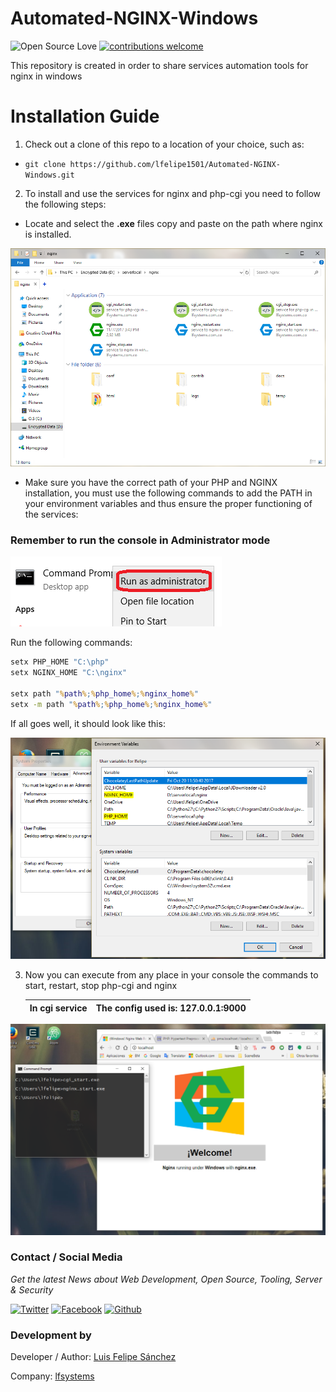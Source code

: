 # Automated-NGINX-Windows

![Open Source Love](https://badges.frapsoft.com/os/v1/open-source.svg?v=103)
[![contributions welcome](https://img.shields.io/badge/contributions-welcome-brightgreen.svg?style=flat)](https://github.com/lfelipe1501/Automated-NGINX-Windows/issues)

This repository is created in order to share services automation tools for nginx in windows

# Installation Guide

1. Check out a clone of this repo to a location of your choice, such as:

- `git clone https://github.com/lfelipe1501/Automated-NGINX-Windows.git`

2. To install and use the services for nginx and php-cgi you need to follow the following steps:


- Locate and select the **.exe** files copy and paste on the path where nginx is installed.

![Nginx-Windows](https://raw.githubusercontent.com/lfelipe1501/lfelipe-projects/master/nginx-windows/Install1.png)

- Make sure you have the correct path of your PHP and NGINX installation, you must use the following commands to add the PATH in your environment variables and thus ensure the proper functioning of the services:

### Remember to run the console in Administrator mode
![CMD-Windows-Admin](https://raw.githubusercontent.com/lfelipe1501/lfelipe-projects/master/nginx-windows/cmdasadmin.png)

Run the following commands:
```bat
setx PHP_HOME "C:\php"
setx NGINX_HOME "C:\nginx"

setx path "%path%;%php_home%;%nginx_home%"
setx -m path "%path%;%php_home%;%nginx_home%"
```
If all goes well, it should look like this:

![Windows-enviroment](https://raw.githubusercontent.com/lfelipe1501/lfelipe-projects/master/nginx-windows/path.PNG)

3. Now you can execute from any place in your console the commands to start, restart, stop php-cgi and nginx

   | In cgi service    | The config used is: 127.0.0.1:9000 |
   | ----------------- |:----------------------------------:|

![Windows-nginx](https://raw.githubusercontent.com/lfelipe1501/lfelipe-projects/master/nginx-windows/Capture.PNG)

### Contact / Social Media

*Get the latest News about Web Development, Open Source, Tooling, Server & Security*

[![Twitter](https://github.frapsoft.com/social/twitter.png)](https://twitter.com/lfelipe1501)
[![Facebook](https://github.frapsoft.com/social/facebook.png)](https://www.facebook.com/lfelipe1501)
[![Github](https://github.frapsoft.com/social/github.png)](https://github.com/lfelipe1501)

### Development by

Developer / Author: [Luis Felipe Sánchez](https://github.com/lfelipe1501)

Company: [lfsystems](https://www.lfsystems.com.co)
